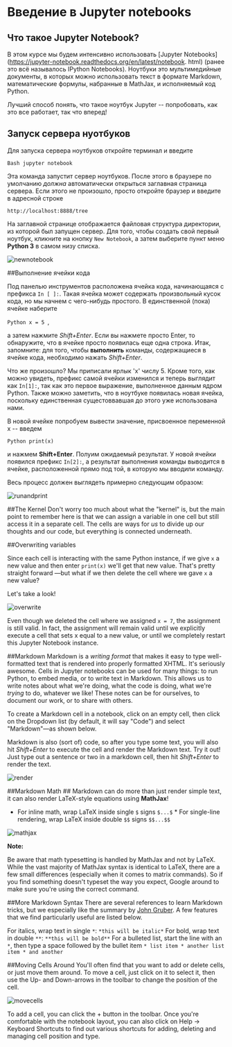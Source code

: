 # Введение в Jupyter notebooks 
## Что такое Jupyter Notebook?

В этом курсе мы будем интенсивно использовать [Jupyter Notebooks](https://jupyter-notebook.readthedocs.org/en/latest/notebook. html) (ранее это всё называлось IPython Notebooks). Ноутбуки это мультимедийные документы, в которых можно использовать текст в формате Markdown, математические формулы, набранные в  MathJax, и исполняемый код Python.

Лучший способ понять, что такое ноутбук Jupyter -- попробовать, как это все работает, так что вперед! 

## Запуск сервера нуотбуков
Для запуска сервера ноутбуков откройте терминал и введите

```Bash jupyter notebook ```

Эта команда запустит сервер ноутбуков. После этого в браузере по умолчанию *должна* автоматически открыться заглавная страница сервера. Если этого не произошло, просто откройте браузер и введите в адресной строке 

``` http://localhost:8888/tree ```

На заглавной странице отображается файловая структура директории, из которой был запущен сервер. Для того, чтобы создать свой первый ноутбук, кликните на кнопку `New Notebook`, а затем выберите пункт меню **Python 3** в самом низу списка.

![newnotebook](./images/newnotebook.gif)

##Выполнение ячейки кода

Под панелью инструментов расположена ячейка кода, начинающаяся с префикса `In [ ]:`. Такая ячейка может содержать произвольный кусок кода, но мы начнем с чего-нибудь простого. В единственной (пока) ячейке наберите

```Python x = 5 ```,

а затем нажмите *Shift+Enter*. Если вы нажмете просто Enter, то обнаружите, что в ячейке просто появилась еще одна строка. Итак, запомните: для того, чтобы **выполнить** команды, содержащиеся в ячейке кода, необходимо нажать *Shift+Enter*.

Что же произошло? Мы приписали ярлык 'x' числу 5. Кроме того, как можно увидеть, префикс самой ячейки изменился и теперь выглядит как `In[1]:`, так как это первое выражение, выполненное данным ядром Python. Также можно заметить, что в ноутбуке появилась новая ячейка, поскольку единственная сущестоввавшая до этого уже использована нами. 

В новой ячейке попробуем вывести значение, присвоенное переменной x -- введем  

```Python print(x) ```

и нажмем **Shift+Enter**. Полуим ожидаемый результат. У новой ячейки появился префикс `In[2]:`, а результат выполнения команды выводится в ячейке, расположенной прямо под той, в которую мы вводили команду. 

Весь процесс должен выглядеть примерно следующим образом:

![runandprint](./images/runandprint.gif)

##The Kernel
Don't worry too much about what the "kernel" is, but the main point to remember here is that we can assign a variable in one cell but still access it in a separate cell.  The cells are ways for *us* to divide up our thoughts and our code, but everything is connected underneath.

##Overwriting variables 

Since each cell is interacting with the same Python instance, if we give `x` a new value and then enter `print(x)` we'll get that new value. That's pretty straight forward —but what if we then delete the cell where we gave `x` a new value?

Let's take a look!

![overwrite](./images/overwrite.gif)

Even though we deleted the cell where we assigned `x = 7`, the assignment is still valid.  In fact, the assignment will remain valid until we explicitly execute a cell that sets x equal to a new value, or until we completely restart this Jupyter Notebook instance.

##Markdown 
Markdown is a *writing format* that makes it easy to type well-formatted text that is rendered into properly formatted XHTML.  It's seriously awesome.  Cells in Jupyter notebooks can be used for many things: to run Python, to embed media, or to write text in Markdown.  This allows us to write notes about what we're doing, what the code is doing, what we're *trying* to do, whatever we like! These notes can be for ourselves, to document our work, or to share with others.

To create a Markdown cell in a notebook, click on an empty cell, then click on the Dropdown list (by default, it will say "Code") and select "Markdown"—as shown below.

Markdown is also (sort of) code, so after you type some text, you will also hit *Shift+Enter* to execute the cell and render the Markdown text. Try it out!  Just type out a sentence or two in a markdown cell, then hit *Shift+Enter* to render the text.

![render](./images/rendermarkdown.gif)

##Markdown Math ## 
Markdown can do more than just render simple text, it can also render LaTeX-style equations using **MathJax**!

* For inline math, wrap LaTeX inside single `$` signs `$...$` * For single-line rendering, wrap LaTeX inside double `$$` signs `$$...$$`

![mathjax](./images/mathjax.gif)

**Note:**

Be aware that math typesetting is handled by MathJax and not by LaTeX. While the vast majority of MathJax syntax is identical to LaTeX, there are a few small differences (especially when it comes to matrix commands).  So if you find something doesn't typeset the way you expect, Google around to make sure you're using the correct command.

##More Markdown Syntax 
There are several references to learn Markdown tricks, but we especially like the summary by [John Gruber](http://daringfireball.net/projects/markdown/syntax).  A few features that we find particularly useful are listed below.

For italics, wrap text in single `*`: `*this will be italic*` For bold, wrap text in double `**`: `**this will be bold**` For a bulleted list, start the line with an `*`, then type a space followed by the bullet item ``` * list item * another list item * and another ```

##Moving Cells Around
You'll often find that you want to add or delete cells, or just move them around.  To move a cell, just click on it to select it, then use the Up- and Down-arrows in the toolbar to change the position of the cell.

![movecells](./images/movingcells.gif)

To add a cell, you can click the + button in the toolbar.  Once you're comfortable with the notebook layout, you can also click on Help -> Keyboard Shortcuts to find out various shortcuts for adding, deleting and managing cell position and type.

